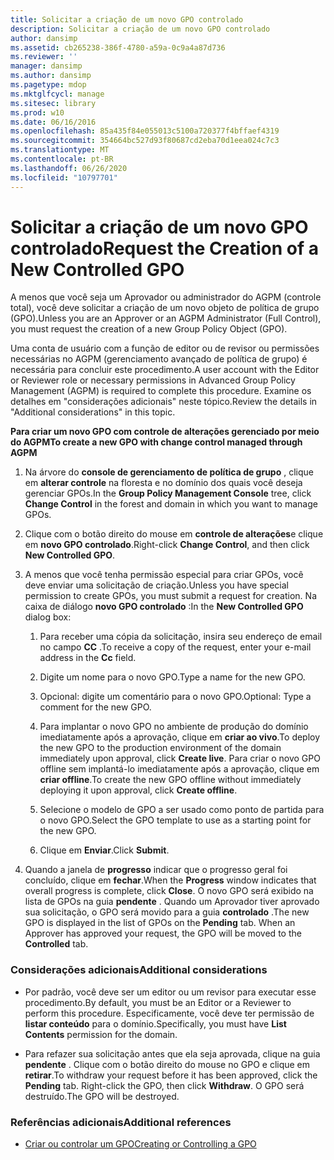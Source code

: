 ```yaml
---
title: Solicitar a criação de um novo GPO controlado
description: Solicitar a criação de um novo GPO controlado
author: dansimp
ms.assetid: cb265238-386f-4780-a59a-0c9a4a87d736
ms.reviewer: ''
manager: dansimp
ms.author: dansimp
ms.pagetype: mdop
ms.mktglfcycl: manage
ms.sitesec: library
ms.prod: w10
ms.date: 06/16/2016
ms.openlocfilehash: 85a435f84e055013c5100a720377f4bffaef4319
ms.sourcegitcommit: 354664bc527d93f80687cd2eba70d1eea024c7c3
ms.translationtype: MT
ms.contentlocale: pt-BR
ms.lasthandoff: 06/26/2020
ms.locfileid: "10797701"
---
```

# <span data-ttu-id="caa70-103">Solicitar a criação de um novo GPO controlado</span><span class="sxs-lookup"><span data-stu-id="caa70-103">Request the Creation of a New Controlled GPO</span></span>


<span data-ttu-id="caa70-104">A menos que você seja um Aprovador ou administrador do AGPM (controle total), você deve solicitar a criação de um novo objeto de política de grupo (GPO).</span><span class="sxs-lookup"><span data-stu-id="caa70-104">Unless you are an Approver or an AGPM Administrator (Full Control), you must request the creation of a new Group Policy Object (GPO).</span></span>

<span data-ttu-id="caa70-105">Uma conta de usuário com a função de editor ou de revisor ou permissões necessárias no AGPM (gerenciamento avançado de política de grupo) é necessária para concluir este procedimento.</span><span class="sxs-lookup"><span data-stu-id="caa70-105">A user account with the Editor or Reviewer role or necessary permissions in Advanced Group Policy Management (AGPM) is required to complete this procedure.</span></span> <span data-ttu-id="caa70-106">Examine os detalhes em "considerações adicionais" neste tópico.</span><span class="sxs-lookup"><span data-stu-id="caa70-106">Review the details in "Additional considerations" in this topic.</span></span>

**<span data-ttu-id="caa70-107">Para criar um novo GPO com controle de alterações gerenciado por meio do AGPM</span><span class="sxs-lookup"><span data-stu-id="caa70-107">To create a new GPO with change control managed through AGPM</span></span>**

1.  <span data-ttu-id="caa70-108">Na árvore do **console de gerenciamento de política de grupo** , clique em **alterar controle** na floresta e no domínio dos quais você deseja gerenciar GPOs.</span><span class="sxs-lookup"><span data-stu-id="caa70-108">In the **Group Policy Management Console** tree, click **Change Control** in the forest and domain in which you want to manage GPOs.</span></span>

2.  <span data-ttu-id="caa70-109">Clique com o botão direito do mouse em **controle de alterações**e clique em **novo GPO controlado**.</span><span class="sxs-lookup"><span data-stu-id="caa70-109">Right-click **Change Control**, and then click **New Controlled GPO**.</span></span>

3.  <span data-ttu-id="caa70-110">A menos que você tenha permissão especial para criar GPOs, você deve enviar uma solicitação de criação.</span><span class="sxs-lookup"><span data-stu-id="caa70-110">Unless you have special permission to create GPOs, you must submit a request for creation.</span></span> <span data-ttu-id="caa70-111">Na caixa de diálogo **novo GPO controlado** :</span><span class="sxs-lookup"><span data-stu-id="caa70-111">In the **New Controlled GPO** dialog box:</span></span>

    1.  <span data-ttu-id="caa70-112">Para receber uma cópia da solicitação, insira seu endereço de email no campo **CC** .</span><span class="sxs-lookup"><span data-stu-id="caa70-112">To receive a copy of the request, enter your e-mail address in the **Cc** field.</span></span>

    2.  <span data-ttu-id="caa70-113">Digite um nome para o novo GPO.</span><span class="sxs-lookup"><span data-stu-id="caa70-113">Type a name for the new GPO.</span></span>

    3.  <span data-ttu-id="caa70-114">Opcional: digite um comentário para o novo GPO.</span><span class="sxs-lookup"><span data-stu-id="caa70-114">Optional: Type a comment for the new GPO.</span></span>

    4.  <span data-ttu-id="caa70-115">Para implantar o novo GPO no ambiente de produção do domínio imediatamente após a aprovação, clique em **criar ao vivo**.</span><span class="sxs-lookup"><span data-stu-id="caa70-115">To deploy the new GPO to the production environment of the domain immediately upon approval, click **Create live**.</span></span> <span data-ttu-id="caa70-116">Para criar o novo GPO offline sem implantá-lo imediatamente após a aprovação, clique em **criar offline**.</span><span class="sxs-lookup"><span data-stu-id="caa70-116">To create the new GPO offline without immediately deploying it upon approval, click **Create offline**.</span></span>

    5.  <span data-ttu-id="caa70-117">Selecione o modelo de GPO a ser usado como ponto de partida para o novo GPO.</span><span class="sxs-lookup"><span data-stu-id="caa70-117">Select the GPO template to use as a starting point for the new GPO.</span></span>

    6.  <span data-ttu-id="caa70-118">Clique em **Enviar**.</span><span class="sxs-lookup"><span data-stu-id="caa70-118">Click **Submit**.</span></span>

4.  <span data-ttu-id="caa70-119">Quando a janela de **progresso** indicar que o progresso geral foi concluído, clique em **fechar**.</span><span class="sxs-lookup"><span data-stu-id="caa70-119">When the **Progress** window indicates that overall progress is complete, click **Close**.</span></span> <span data-ttu-id="caa70-120">O novo GPO será exibido na lista de GPOs na guia **pendente** . Quando um Aprovador tiver aprovado sua solicitação, o GPO será movido para a guia **controlado** .</span><span class="sxs-lookup"><span data-stu-id="caa70-120">The new GPO is displayed in the list of GPOs on the **Pending** tab. When an Approver has approved your request, the GPO will be moved to the **Controlled** tab.</span></span>

### <span data-ttu-id="caa70-121">Considerações adicionais</span><span class="sxs-lookup"><span data-stu-id="caa70-121">Additional considerations</span></span>

-   <span data-ttu-id="caa70-122">Por padrão, você deve ser um editor ou um revisor para executar esse procedimento.</span><span class="sxs-lookup"><span data-stu-id="caa70-122">By default, you must be an Editor or a Reviewer to perform this procedure.</span></span> <span data-ttu-id="caa70-123">Especificamente, você deve ter permissão de **listar conteúdo** para o domínio.</span><span class="sxs-lookup"><span data-stu-id="caa70-123">Specifically, you must have **List Contents** permission for the domain.</span></span>

-   <span data-ttu-id="caa70-124">Para refazer sua solicitação antes que ela seja aprovada, clique na guia **pendente** . Clique com o botão direito do mouse no GPO e clique em **retirar**.</span><span class="sxs-lookup"><span data-stu-id="caa70-124">To withdraw your request before it has been approved, click the **Pending** tab. Right-click the GPO, then click **Withdraw**.</span></span> <span data-ttu-id="caa70-125">O GPO será destruído.</span><span class="sxs-lookup"><span data-stu-id="caa70-125">The GPO will be destroyed.</span></span>

### <span data-ttu-id="caa70-126">Referências adicionais</span><span class="sxs-lookup"><span data-stu-id="caa70-126">Additional references</span></span>

-   [<span data-ttu-id="caa70-127">Criar ou controlar um GPO</span><span class="sxs-lookup"><span data-stu-id="caa70-127">Creating or Controlling a GPO</span></span>](creating-or-controlling-a-gpo-agpm40-ed.md)

 

 





